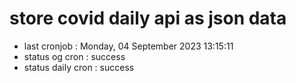 # store covid daily api as json data

- last cronjob : Monday, 04 September 2023 13:15:11
- status og cron : success
- status daily cron : success
      
      